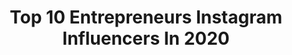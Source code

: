 ---
title: Top 10 Entrepreneurs Instagram Influencers In 2020
description: >-
  Find top entrepreneurs Instagram influencers in 2020. Most popular hashtags: #colombia #octolyfamily #positivevibes #laurabiagiotti.
platform: Instagram
profiles:
  - username: "je1bc"
    fullname: >-
      Jeremiah Emmanuel BEM
    location: "United Kingdom"
    followers: 8620
    engagement: 1647
    commentsToLikes: 0.045707
    id: ck8sxikr8hj4b0j784st04jwq
    verified: true
    hashtags: "#dreaminginanightmare, #merky, #lfwm, #dian"
  - username: "simrankhannaofficial"
    fullname: >-
      Simran Khanna
    location: ""
    followers: 43614
    engagement: 576
    commentsToLikes: 0.021601
    id: ck5q0desl5ghy0i11q5vhnkcw
    verified: false
    hashtags: "#fridayvibes, #pearl, #stayhome, #punjabi"
  - username: "mrmerlano"
    fullname: >-
      Antonio Merlano
    location: "Colombia"
    followers: 63586
    engagement: 275
    commentsToLikes: 0.070471
    id: ck5hoizftpnhv0i117jwy4fpg
    verified: true
    hashtags: "#coronavirus, #milan, #london, #spantajopism"
  - username: "lavinia_biagiotti"
    fullname: >-
      Lavinia Biagiotti
    location: "Italy"
    followers: 24062
    engagement: 378
    commentsToLikes: 0.064119
    id: ck6tmv5o78lcx0j718hafum2n
    verified: false
    hashtags: "#laurabiagiotti, #fullmoon, #docufilm, #unastoriaitaliana"
  - username: "iamsofiamattsson"
    fullname: >-
      Sofia Mattsson
    location: "United States"
    followers: 23100
    engagement: 1023
    commentsToLikes: 0.064747
    id: ck0ucakkpgchl0i19otke22f4
    verified: false
    hashtags: "#dreamplando, #eltonjohnoscarparty, #newyears, #napoleonapartments"
  - username: "itskitsovain"
    fullname: >-
      👄Miss Kitty Sovain👄
    location: "United States"
    followers: 622136
    engagement: 824
    commentsToLikes: 0.027829
    id: ck0tw32q1dt850i19k2v9fwwf
    verified: false
    hashtags: "#whatdidkittydonow, #sovainbeauty, #ilovemesomeme, #selfloveisthebestlove"
  - username: "kikeprida"
    fullname: >-
      Kike Prida
    location: "Mexico"
    followers: 158845
    engagement: 784
    commentsToLikes: 0.061085
    id: ck5zv8mlz3rsm0i14uyl7ydrg
    verified: false
    hashtags: "#lomejorestallegando, #blackproject, #r8"
  - username: "yahina25"
    fullname: >-
      Yahina
    location: "Mexico"
    followers: 36664
    engagement: 1025
    commentsToLikes: 0.152399
    id: ck5q9rhmncm4f0i11mdwtgusr
    verified: false
    hashtags: "#obsessed, #cooking, #positivevibes, #vacation2020"
  - username: "blondie_rio"
    fullname: >-
      𝑆𝐴𝑁𝐷𝑅𝐴 ♡ 𝐼𝑁𝑆𝑇𝐴𝐺𝑅𝐴𝑀𝐸𝑈𝑆𝐸
    location: "France"
    followers: 6320
    engagement: 1878
    commentsToLikes: 0.393256
    id: ck6tlt4d26la10j71148fyril
    verified: false
    hashtags: "#souvenir, #blondie, #french, #octolyfamily"
  - username: "oliviavidael"
    fullname: >-
      O L I V I A
    location: "Finland"
    followers: 10067
    engagement: 2280
    commentsToLikes: 0.079351
    id: ck6u5i66e9rvl0j713oy1llni
    verified: false
    hashtags: "#outfitdetails, #giveaway, #arifreywatches"
---